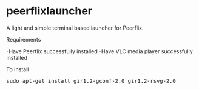 # peerflixlauncher
A light and simple terminal based launcher for Peerflix.

Requirements

  -Have Peerflix successfully installed
  -Have VLC media player successfully installed

To Install

<pre>
sudo apt-get install gir1.2-gconf-2.0 gir1.2-rsvg-2.0
